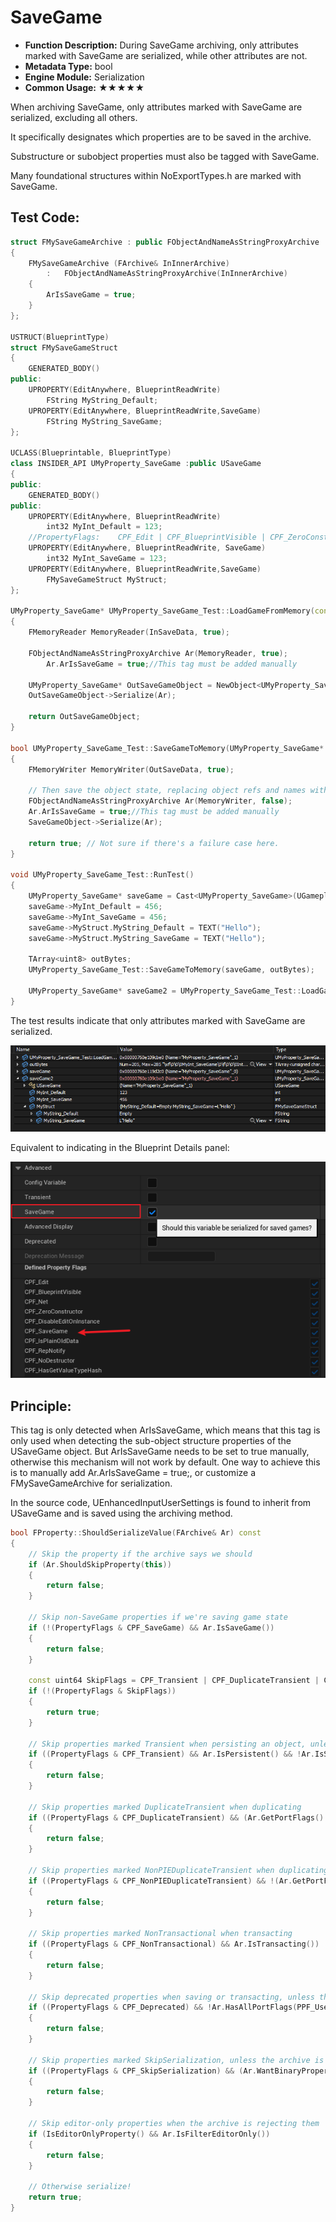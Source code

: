 # SaveGame

- **Function Description:** During SaveGame archiving, only attributes marked with SaveGame are serialized, while other attributes are not.
- **Metadata Type:** bool
- **Engine Module:** Serialization
- **Common Usage:** ★★★★★

When archiving SaveGame, only attributes marked with SaveGame are serialized, excluding all others.

It specifically designates which properties are to be saved in the archive.

Substructure or subobject properties must also be tagged with SaveGame.

Many foundational structures within NoExportTypes.h are marked with SaveGame.

## Test Code:

```cpp
struct FMySaveGameArchive : public FObjectAndNameAsStringProxyArchive
{
    FMySaveGameArchive (FArchive& InInnerArchive)
        :   FObjectAndNameAsStringProxyArchive(InInnerArchive)
    {
        ArIsSaveGame = true;
    }
};

USTRUCT(BlueprintType)
struct FMySaveGameStruct
{
	GENERATED_BODY()
public:
	UPROPERTY(EditAnywhere, BlueprintReadWrite)
		FString MyString_Default;
	UPROPERTY(EditAnywhere, BlueprintReadWrite,SaveGame)
		FString MyString_SaveGame;
};

UCLASS(Blueprintable, BlueprintType)
class INSIDER_API UMyProperty_SaveGame :public USaveGame
{
public:
	GENERATED_BODY()
public:
	UPROPERTY(EditAnywhere, BlueprintReadWrite)
		int32 MyInt_Default = 123;
	//PropertyFlags:	CPF_Edit | CPF_BlueprintVisible | CPF_ZeroConstructor | CPF_SaveGame | CPF_IsPlainOldData | CPF_NoDestructor | CPF_HasGetValueTypeHash | CPF_NativeAccessSpecifierPublic
	UPROPERTY(EditAnywhere, BlueprintReadWrite, SaveGame)
		int32 MyInt_SaveGame = 123;
	UPROPERTY(EditAnywhere, BlueprintReadWrite,SaveGame)
		FMySaveGameStruct MyStruct;
};

UMyProperty_SaveGame* UMyProperty_SaveGame_Test::LoadGameFromMemory(const TArray<uint8>& InSaveData)
{
	FMemoryReader MemoryReader(InSaveData, true);

	FObjectAndNameAsStringProxyArchive Ar(MemoryReader, true);
		Ar.ArIsSaveGame = true;//This tag must be added manually

	UMyProperty_SaveGame* OutSaveGameObject = NewObject<UMyProperty_SaveGame>(GetTransientPackage(), UMyProperty_SaveGame::StaticClass());
	OutSaveGameObject->Serialize(Ar);

	return OutSaveGameObject;
}

bool UMyProperty_SaveGame_Test::SaveGameToMemory(UMyProperty_SaveGame* SaveGameObject, TArray<uint8>& OutSaveData)
{
	FMemoryWriter MemoryWriter(OutSaveData, true);

	// Then save the object state, replacing object refs and names with strings
	FObjectAndNameAsStringProxyArchive Ar(MemoryWriter, false);
	Ar.ArIsSaveGame = true;//This tag must be added manually
	SaveGameObject->Serialize(Ar);

	return true; // Not sure if there's a failure case here.
}

void UMyProperty_SaveGame_Test::RunTest()
{
	UMyProperty_SaveGame* saveGame = Cast<UMyProperty_SaveGame>(UGameplayStatics::CreateSaveGameObject(UMyProperty_SaveGame::StaticClass()));
	saveGame->MyInt_Default = 456;
	saveGame->MyInt_SaveGame = 456;
	saveGame->MyStruct.MyString_Default = TEXT("Hello");
	saveGame->MyStruct.MyString_SaveGame = TEXT("Hello");

	TArray<uint8> outBytes;
	UMyProperty_SaveGame_Test::SaveGameToMemory(saveGame, outBytes);

	UMyProperty_SaveGame* saveGame2 = UMyProperty_SaveGame_Test::LoadGameFromMemory(outBytes);
}
```

The test results indicate that only attributes marked with SaveGame are serialized.

![Untitled](Untitled.png)

Equivalent to indicating in the Blueprint Details panel:

![Untitled](Untitled%201.png)

## Principle:

This tag is only detected when ArIsSaveGame, which means that this tag is only used when detecting the sub-object structure properties of the USaveGame object. But ArIsSaveGame needs to be set to true manually, otherwise this mechanism will not work by default. One way to achieve this is to manually add Ar.ArIsSaveGame = true;, or customize a FMySaveGameArchive for serialization.

In the source code, UEnhancedInputUserSettings is found to inherit from USaveGame and is saved using the archiving method.

```cpp
bool FProperty::ShouldSerializeValue(FArchive& Ar) const
{
	// Skip the property if the archive says we should
	if (Ar.ShouldSkipProperty(this))
	{
		return false;
	}

	// Skip non-SaveGame properties if we're saving game state
	if (!(PropertyFlags & CPF_SaveGame) && Ar.IsSaveGame())
	{
		return false;
	}

	const uint64 SkipFlags = CPF_Transient | CPF_DuplicateTransient | CPF_NonPIEDuplicateTransient | CPF_NonTransactional | CPF_Deprecated | CPF_DevelopmentAssets | CPF_SkipSerialization;
	if (!(PropertyFlags & SkipFlags))
	{
		return true;
	}

	// Skip properties marked Transient when persisting an object, unless we're saving an archetype
	if ((PropertyFlags & CPF_Transient) && Ar.IsPersistent() && !Ar.IsSerializingDefaults())
	{
		return false;
	}

	// Skip properties marked DuplicateTransient when duplicating
	if ((PropertyFlags & CPF_DuplicateTransient) && (Ar.GetPortFlags() & PPF_Duplicate))
	{
		return false;
	}

	// Skip properties marked NonPIEDuplicateTransient when duplicating, but not when we're duplicating for PIE
	if ((PropertyFlags & CPF_NonPIEDuplicateTransient) && !(Ar.GetPortFlags() & PPF_DuplicateForPIE) && (Ar.GetPortFlags() & PPF_Duplicate))
	{
		return false;
	}

	// Skip properties marked NonTransactional when transacting
	if ((PropertyFlags & CPF_NonTransactional) && Ar.IsTransacting())
	{
		return false;
	}

	// Skip deprecated properties when saving or transacting, unless the archive has explicitly requested them
	if ((PropertyFlags & CPF_Deprecated) && !Ar.HasAllPortFlags(PPF_UseDeprecatedProperties) && (Ar.IsSaving() || Ar.IsTransacting() || Ar.WantBinaryPropertySerialization()))
	{
		return false;
	}

	// Skip properties marked SkipSerialization, unless the archive is forcing them
	if ((PropertyFlags & CPF_SkipSerialization) && (Ar.WantBinaryPropertySerialization() || !Ar.HasAllPortFlags(PPF_ForceTaggedSerialization)))
	{
		return false;
	}

	// Skip editor-only properties when the archive is rejecting them
	if (IsEditorOnlyProperty() && Ar.IsFilterEditorOnly())
	{
		return false;
	}

	// Otherwise serialize!
	return true;
}
```